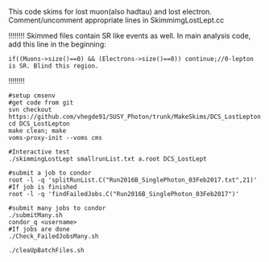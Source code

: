 This code skims for lost muon(also hadtau) and lost electron. Comment/uncomment appropriate lines in SkimmimgLostLept.cc

!!!!!!!!
Skimmed files contain SR like events as well. In main analysis code, add this line in the beginning:
```
if((Muons->size()==0) && (Electrons->size()==0)) continue;//0-lepton is SR. Blind this region.
```
!!!!!!!!

```
#setup cmsenv
#get code from git
svn checkout https://github.com/vhegde91/SUSY_Photon/trunk/MakeSkims/DCS_LostLepton
cd DCS_LostLepton
make clean; make
voms-proxy-init --voms cms

#Interactive test
./skimmingLostLept smallrunList.txt a.root DCS_LostLept

#submit a job to condor
root -l -q 'splitRunList.C("Run2016B_SinglePhoton_03Feb2017.txt",21)'
#If job is finished
root -l -q 'findFailedJobs.C("Run2016B_SinglePhoton_03Feb2017")'

#submit many jobs to condor
./submitMany.sh
condor_q <username>
#If jobs are done
./Check_FailedJobsMany.sh

./cleaUpBatchFiles.sh

```
